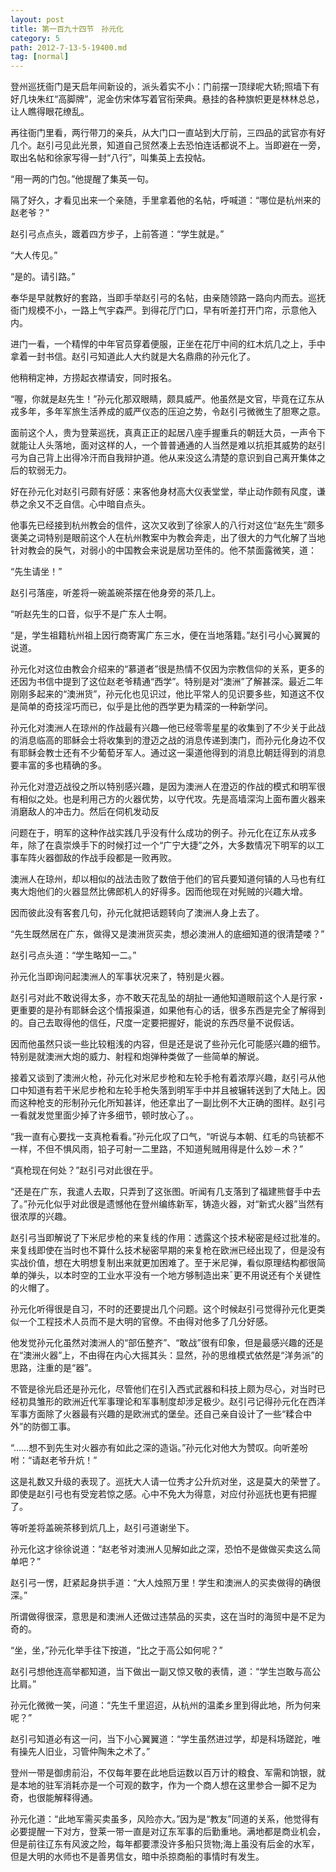 ```yaml
---
layout: post
title: 第一百九十四节　孙元化
category: 5
path: 2012-7-13-5-19400.md
tag: [normal]
---
```


登州巡抚衙门是天启年间新设的，派头着实不小：门前摆一顶绿呢大轿;照墙下有好几块朱红“高脚牌”，泥金仿宋体写着官衔荣典。悬挂的各种旗帜更是林林总总，让人瞧得眼花缭乱。

再往衙门里看，两行带刀的亲兵，从大门口一直站到大厅前，三四品的武官亦有好几个。赵引弓见此光景，知道自己贸然凑上去恐怕连话都说不上。当即避在一旁，取出名帖和徐家写得一封“八行”，叫集英上去投帖。

“用一两的门包。”他提醒了集英一句。

隔了好久，才看见出来一个亲随，手里拿着他的名帖，呼喊道：“哪位是杭州来的赵老爷？”

赵引弓点点头，踱着四方步子，上前答道：“学生就是。”

“大人传见。”

“是的。请引路。”

奉华是早就教好的套路，当即手举赵引弓的名帖，由亲随领路一路向内而去。巡抚衙门规模不小，一路上气宇森严。到得花厅门口，早有听差打开门帘，示意他入内。

进门一看，一个精悍的中年官员穿着便服，正坐在花厅中间的红木炕几之上，手中拿着一封书信。赵引弓知道此人大约就是大名鼎鼎的孙元化了。

他稍稍定神，方捞起衣襟请安，同时报名。

“喔，你就是赵先生！”孙元化那双眼睛，颇具威严。他虽然是文官，毕竟在辽东从戎多年，多年军旅生活养成的威严仪态的压迫之势，令赵引弓微微生了胆寒之意。

面前这个人，贵为登莱巡抚，真真正正的起居八座手握重兵的朝廷大员，一声令下就能让人头落地，面对这样的人，一个普普通通的人当然是难以抗拒其威势的赵引弓为自己背上出得冷汗而自我辩护道。他从来没这么清楚的意识到自己离开集体之后的软弱无力。

好在孙元化对赵引弓颇有好感：来客他身材高大仪表堂堂，举止动作颇有风度，谦恭之余又不乏自信。心中暗自点头。

他事先已经接到杭州教会的信件，这次又收到了徐家人的八行对这位“赵先生”颇多褒美之词特别是眼前这个人在杭州教案中为教会奔走，出了很大的力气化解了当地针对教会的戾气，对弱小的中国教会来说是居功至伟的。他不禁面露微笑，道：

“先生请坐！”

赵引弓落座，听差将一碗盖碗茶摆在他身旁的茶几上。

“听赵先生的口音，似乎不是广东人士啊。

“是，学生祖籍杭州祖上因行商寄寓广东三水，便在当地落籍。”赵引弓小心翼翼的说道。

孙元化对这位由教会介绍来的“慕道者”很是热情不仅因为宗教信仰的关系，更多的还因为书信中提到了这位赵老爷精通“西学”。特别是对“澳洲”了解甚深。最近二年刚刚多起来的“澳洲货”，孙元化也见识过，他比平常人的见识要多些，知道这不仅是简单的奇技淫巧而已，似乎是比他的西学更为精深的一种新学问。

孙元化对澳洲人在琼州的作战最有兴趣―他已经零零星星的收集到了不少关于此战的消息临高的耶稣会士将收集到的澄迈之战的消息传递到澳门，而孙元化身边不仅有耶稣会教士还有不少葡萄牙军人。通过这一渠道他得到的消息比朝廷得到的消息要丰富的多也精确的多。

孙元化对澄迈战役之所以特别感兴趣，是因为澳洲人在澄迈的作战的模式和明军很有相似之处。也是利用己方的火器优势，以守代攻。先是高墙深沟上面布置火器来消磨敌人的冲击力。然后在伺机发动反

问题在于，明军的这种作战实践几乎没有什么成功的例子。孙元化在辽东从戎多年，除了在袁崇焕手下的时候打过一个“广宁大捷”之外，大多数情况下明军的以工事车阵火器御敌的作战手段都是一败再败。

澳洲人在琼州，却以相似的战法击败了数倍于他们的官兵要知道何镇的人马也有红夷大炮他们的火器显然比佛郎机人的好得多。因而他现在对髡贼的兴趣大增。

因而彼此没有客套几句，孙元化就把话题转向了澳洲人身上去了。

“先生既然居在广东，做得又是澳洲货买卖，想必澳洲人的底细知道的很清楚喽？”

赵引弓点头道：“学生略知一二。”

孙元化当即询问起澳洲人的军事状况来了，特别是火器。

赵引弓对此不敢说得太多，亦不敢天花乱坠的胡扯一通他知道眼前这个人是行家・更重要的是孙有耶稣会这个情报渠道，如果他有心的话，很多东西是完全了解得到的。自己去取得他的信任，尺度一定要把握好，能说的东西尽量不说假话。

因而他虽然只谈一些比较粗浅的内容，但是还是说了些孙元化可能感兴趣的细节。特别是就澳洲大炮的威力、射程和炮弹种类做了一些简单的解说。

接着又谈到了澳洲火枪，孙元化对米尼步枪和左轮手枪有着浓厚兴趣，赵引弓从他口中知道有若干米尼步枪和左轮手枪失落到明军手中并且被辗转送到了大陆上。因而这种枪支的形制孙元化所知甚详，他还拿出了一副比例不大正确的图样。赵引弓一看就发觉里面少掉了许多细节，顿时放心了。。

“我一直有心要找一支真枪看看。”孙元化叹了口气，“听说与本朝、红毛的鸟铳都不一样，不但不惧风雨，铅子可射一二里路，不知道髡贼用得是什么妙－术？”

“真枪现在何处？”赵引弓对此很在乎。

“还是在广东，我遣人去取，只弄到了这张图。听闻有几支落到了福建熊督手中去了。”孙元化似乎对此很是遗憾他在登州编练新军，铸造火器，对“新式火器”当然有很浓厚的兴趣。

赵引弓当即解说了下米尼步枪的来复线的作用：透露这个技术秘密是经过批准的。来复线即使在当时也不算什么技术秘密早期的来复枪在欧洲已经出现了，但是没有实战价值，想在大明想复制出来就更加困难了。至于米尼弹，看似原理结构都很简单的弹头，以本时空的工业水平没有一个地方够制造出来ˉ更不用说还有个关键性的火帽了。

孙元化听得很是自习，不时的还要提出几个问题。这个时候赵引弓觉得孙元化更类似一个工程技术人员而不是大明的官僚。不由得对他多了几分好感。

他发觉孙元化虽然对澳洲人的“部伍整齐”、“敢战”很有印象，但是最感兴趣的还是在“澳洲火器”上，不由得在内心大摇其头：显然，孙的思维模式依然是“洋务派”的思路，注重的是“器”。

不管是徐光启还是孙元化，尽管他们在引入西式武器和科技上颇为尽心，对当时已经初具雏形的欧洲近代军事理论和军事制度却涉足极少。赵引弓记得孙元化在西洋军事方面除了火器最有兴趣的是欧洲式的堡垒。还自己亲自设计了一些“糅合中外”的防御工事。

“......想不到先生对火器亦有如此之深的造诣。”孙元化对他大为赞叹。向听差吩咐：“请赵老爷升炕！”

这是礼数又升级的表现了。巡抚大人请一位秀才公升炕对坐，这是莫大的荣誉了。即使是赵引弓也有受宠若惊之感。心中不免大为得意，对应付孙巡抚也更有把握了。

等听差将盖碗茶移到炕几上，赵引弓道谢坐下。

孙元化这才徐徐说道：“赵老爷对澳洲人见解如此之深，恐怕不是做做买卖这么简单吧？”

赵引弓一愣，赶紧起身拱手道：“大人烛照万里！学生和澳洲人的买卖做得的确很深。”

所谓做得很深，意思是和澳洲人还做过违禁品的买卖，这在当时的海贸中是不足为奇的。

“坐，坐，”孙元化举手往下按道，“比之于高公如何呢？”

赵引弓想他连高举都知道，当下做出一副又惊又敬的表情，道：“学生岂敢与高公比肩。”

孙元化微微一笑，问道：“先生千里迢迢，从杭州的温柔乡里到得此地，所为何来呢？”

赵引弓知道必有这一问，当下小心翼翼道：“学生虽然进过学，却是科场蹉跎，唯有操先人旧业，习管仲陶朱之术了。”

登州一带是御虏前沿，不仅每年要在此地启运数以百万计的粮食、军需和饷银，就是本地的驻军消耗亦是一个可观的数字，作为一个商人想在这里参合一脚不足为奇，也很能解释得通。

孙元化道：“此地军需买卖虽多，风险亦大。”因为是“教友”同道的关系，他觉得有必要提醒一下对方，登莱一带一直是对辽东军事的后勤重地。满地都是商业机会，但是前往辽东有风波之险，每年都要漂没许多船只货物;海上虽没有后金的水军，但是大明的水师也不是善男信女，暗中杀掠商船的事情时有发生。